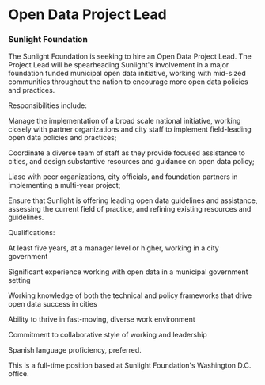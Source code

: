 # Open Data Project Lead

### Sunlight Foundation

The Sunlight Foundation is seeking to hire an Open Data Project Lead. The Project Lead will be spearheading Sunlight's involvement in a major foundation funded municipal open data initiative, working with mid-sized communities throughout the nation to encourage more open data policies and practices.

Responsibilities include:

Manage the implementation of a broad scale national initiative, working closely with partner organizations and city staff to implement field-leading open data policies and practices;

Coordinate a diverse team of staff as they provide focused assistance to cities, and design substantive resources and guidance on open data policy;

Liase with peer organizations, city officials, and foundation partners in implementing a multi-year project;

Ensure that Sunlight is offering leading open data guidelines and assistance, assessing the current field of practice, and refining existing resources and guidelines.

Qualifications:

At least five years, at a manager level or higher, working in a city government

Significant experience working with open data in a municipal government setting

Working knowledge of both the technical and policy frameworks that drive open data success in cities

Ability to thrive in fast-moving, diverse work environment

Commitment to collaborative style of working and leadership

Spanish language proficiency, preferred.

This is a full-time position based at Sunlight Foundation's Washington D.C. office.
